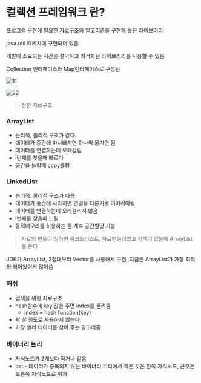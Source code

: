 
# 컬렉션 프레임워크 란?

프로그램 구현에 필요한 자료구조와 알고리즘을 구현해 놓은 라이브러리

java.util 패키지에 구현되어 있음

개발에 소요되는 시간을 절약하고 최적화된 라이브러리를 사용할 수 있음

Collection 인터페이스와 Map인터페이스로 구성됨

![11](https://user-images.githubusercontent.com/49984996/76960584-172f3200-695f-11ea-96cd-a3490ea28d71.jpg)

![22](https://user-images.githubusercontent.com/49984996/76960626-329a3d00-695f-11ea-946b-7eae5f2bde96.jpg)


> 잠깐 자료구조

### ArrayList 
+ 논리적, 물리적 구조가 같다.
+ 데이터가 중간에 하나빠지면 하나씩 옮기면 됨
+ 데이터를 연결하는데 오래걸림
+ i번째를 찾을때 빠르다
+ 공간을 늘릴때 copy를함

### LinkedList
+ 논리적, 물리적 구조가 다름
+ 데이터가 중간에 사라지면 연결을 다른거로 이어줘야됨
+ 데이터를 연결하는데 오래걸리지 않음
+ i번째를 찾을때 느림
+ 동적메모리를 허용하는 한 계속 공간할당 가능

> 자료의 변동이 심하면 링크드리스트, 자료변동이없고 검색이 많을때 ArrayList를 쓴다

JDK가 ArrayList, 2점대부터 Vector를 사용해서 구현, 지금은 ArrayList가 가장 최적화 되어있어서 많이씀

### 해쉬

+ 검색을 위한 자료구조
+ hash함수에 key 값을 주면 index를 돌려줌
    - index = hash function(key)
+ 꽉 찰 정도로 사용하지 않는다.
+ 가장 빨리 데이터를 찾아 주는 알고리즘

### 바이너리 트리
+ 자식노드가 2개보다 작거나 같음
+ bst - 데이터가 중복되지 않는 바이너리 트리에서 작은 것은 왼쪽 자식노드, 큰것은 오른쪽 자식노드로 위치


